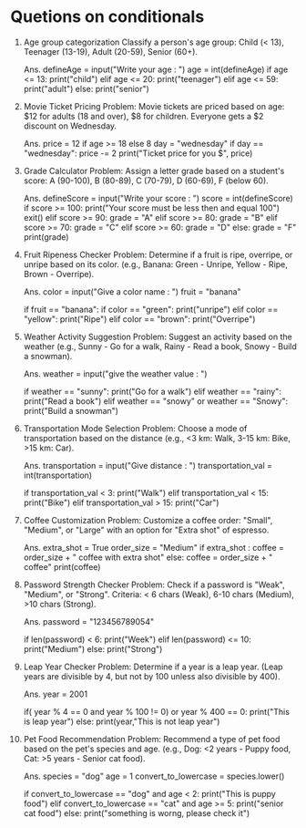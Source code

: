 # Quetions on conditionals

1.  Age group categorization
    Classify a person's age group: Child (< 13), Teenager (13-19), Adult (20-59), Senior (60+).

    Ans. defineAge = input("Write your age : ")
    age = int(defineAge)
    if age <= 13:
    print("child")
    elif age <= 20:
    print("teenager")
    elif age <= 59:
    print("adult")
    else: print("senior")

2.  Movie Ticket Pricing
    Problem: Movie tickets are priced based on age: $12 for adults (18 and over), $8 for children. Everyone gets a $2 discount on Wednesday.

    Ans. price = 12 if age >= 18 else 8
    day = "wednesday"
    if day == "wednesday":
    price -= 2
    print("Ticket price for you $", price)

3.  Grade Calculator
    Problem: Assign a letter grade based on a student's score: A (90-100), B (80-89), C (70-79), D (60-69), F (below 60).

    Ans. defineScore = input("Write your score : ")
    score = int(defineScore)
    if score >= 100:
    print("Your score must be less then and equal 100")
    exit()
    elif score >= 90:
    grade = "A"
    elif score >= 80:
    grade = "B"
    elif score >= 70:
    grade = "C"
    elif score >= 60:
    grade = "D"
    else: grade = "F"
    print(grade)

4.  Fruit Ripeness Checker
    Problem: Determine if a fruit is ripe, overripe, or unripe based on its color. (e.g., Banana: Green - Unripe, Yellow - Ripe, Brown - Overripe).

    Ans. color = input("Give a color name : ")
    fruit = "banana"

    if fruit == "banana":
    if color == "green":
    print("unripe")
    elif color == "yellow":
    print("Ripe")
    elif color == "brown":
    print("Overripe")

5.  Weather Activity Suggestion
    Problem: Suggest an activity based on the weather (e.g., Sunny - Go for a walk, Rainy - Read a book, Snowy - Build a snowman).

    Ans. weather = input("give the weather value : ")

    if weather == "sunny":
    print("Go for a walk")
    elif weather == "rainy":
    print("Read a book")
    elif weather == "snowy" or weather == "Snowy":
    print("Build a snowman")

6.  Transportation Mode Selection
    Problem: Choose a mode of transportation based on the distance (e.g., <3 km: Walk, 3-15 km: Bike, >15 km: Car).

    Ans. transportation = input("Give distance : ")
    transportation_val = int(transportation)

    if transportation_val < 3:
    print("Walk")
    elif transportation_val < 15:
    print("Bike")
    elif transportation_val > 15:
    print("Car")

7.  Coffee Customization
    Problem: Customize a coffee order: "Small", "Medium", or "Large" with an option for "Extra shot" of espresso.

    Ans. extra_shot = True
    order_size = "Medium"
    if extra_shot :
    coffee = order_size + " coffee with extra shot"
    else:
    coffee = order_size + " coffee"
    print(coffee)

8.  Password Strength Checker
    Problem: Check if a password is "Weak", "Medium", or "Strong". Criteria: < 6 chars (Weak), 6-10 chars (Medium), >10 chars (Strong).

    Ans. password = "123456789054"

    if len(password) < 6:
    print("Week")
    elif len(password) <= 10:
    print("Medium")
    else:
    print("Strong")

9.  Leap Year Checker
    Problem: Determine if a year is a leap year. (Leap years are divisible by 4, but not by 100 unless also divisible by 400).

    Ans. year = 2001

    if( year % 4 == 0 and year % 100 != 0) or year % 400 == 0:
    print("This is leap year")
    else:
    print(year,"This is not leap year")

10. Pet Food Recommendation
    Problem: Recommend a type of pet food based on the pet's species and age. (e.g., Dog: <2 years - Puppy food, Cat: >5 years - Senior cat food).

    Ans. species = "dog"
    age = 1
    convert_to_lowercase = species.lower()

    if convert_to_lowercase == "dog" and age < 2:
    print("This is puppy food")
    elif convert_to_lowercase == "cat" and age >= 5:
    print("senior cat food")
    else:
    print("something is worng, please check it")
